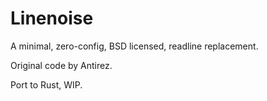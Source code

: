 # Linenoise

A minimal, zero-config, BSD licensed, readline replacement.

Original code by Antirez.

Port to Rust, WIP.